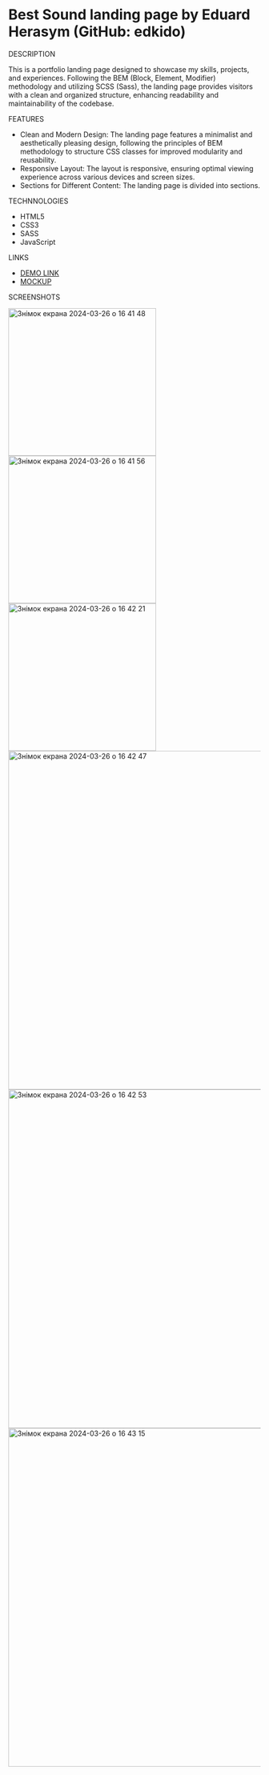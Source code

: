 # Best Sound landing page by Eduard Herasym (GitHub: edkido)
DESCRIPTION

This is a portfolio landing page designed to showcase my skills, projects, and experiences. Following the BEM (Block, Element, Modifier) methodology and utilizing SCSS (Sass), the landing page provides visitors with a clean and organized structure, enhancing readability and maintainability of the codebase.

FEATURES

 - Clean and Modern Design: The landing page features a minimalist and aesthetically pleasing design, following the principles of BEM methodology to structure CSS classes for improved modularity and reusability.
 - Responsive Layout: The layout is responsive, ensuring optimal viewing experience across various devices and screen sizes.
 - Sections for Different Content: The landing page is divided into sections.

TECHNNOLOGIES
  - HTML5
  - CSS3
  - SASS
  - JavaScript

LINKS
  - [DEMO LINK](https://edkido.github.io/kickstarter-landing/)
  - [MOCKUP](https://www.figma.com/file/Ujp7bCFuvuJlkn8TSbQPSZ/Kickstarter_FE-students?type=design&node-id=19655-32&mode=design&t=r1fcTRfaI0XQSzn1-0)

SCREENSHOTS

<img width="295" alt="Знімок екрана 2024-03-26 о 16 41 48" src="https://github.com/edkido/kickstarter-landing/assets/112867892/1bc31b0a-4548-403a-be1d-f552e528bee8">
<img width="295" alt="Знімок екрана 2024-03-26 о 16 41 56" src="https://github.com/edkido/kickstarter-landing/assets/112867892/652347f2-b090-4fdb-b6aa-8da46dcd2bcc">
<img width="295" alt="Знімок екрана 2024-03-26 о 16 42 21" src="https://github.com/edkido/kickstarter-landing/assets/112867892/fb5e1d9e-25de-4d90-be87-bfaf4916b98a">
<img width="677" alt="Знімок екрана 2024-03-26 о 16 42 47" src="https://github.com/edkido/kickstarter-landing/assets/112867892/40bc1814-6335-40af-bb4e-590d42339160">
<img width="677" alt="Знімок екрана 2024-03-26 о 16 42 53" src="https://github.com/edkido/kickstarter-landing/assets/112867892/30fa53d4-0705-4e6c-a55a-ea01a0d1513a">
<img width="677" alt="Знімок екрана 2024-03-26 о 16 43 15" src="https://github.com/edkido/kickstarter-landing/assets/112867892/c2aceff7-fc80-4867-a7e2-a2e16d6054df">
